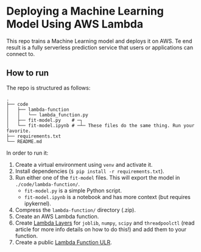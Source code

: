 # Deploying a Machine Learning Model Using AWS Lambda
This repo trains a Machine Learning model and deploys it on AWS. Te end result
is a fully serverless prediction service that users or applications can connect
to.

## How to run
The repo is structured as follows:
```
.
├── code
│   ├── lambda-function
│   │   └── lambda_function.py
│   ├── fit-model.py    # ─┐ 
│   └── fit-model.ipynb # ─┴─ These files do the same thing. Run your favorite.
├── requirements.txt
└── README.md
````

In order to run it:
1. Create a virtual environment using `venv` and activate it.
2. Install dependencies (`$ pip install -r requirements.txt`).
3. Run either one of the `fit-model` files. This will export the model in
`./code/lambda-function/`.
    - `fit-model.py` is a simple Python script.
    - `fit-model.ipynb` is a notebook and has more context (but requires
    ipykernel).
4. Compress the `lambda-function/` directory (.zip).
5. Create an AWS Lambda function.
6. Create [Lambda
Layers](https://docs.aws.amazon.com/lambda/latest/dg/configuration-layers.html)
for `joblib`, `numpy`, `scipy` and `threadpoolctl` (read article for more info
details on how to do this!) and add them to your function.
7. Create a public [Lambda Function
ULR](https://docs.aws.amazon.com/lambda/latest/dg/lambda-urls.html).
